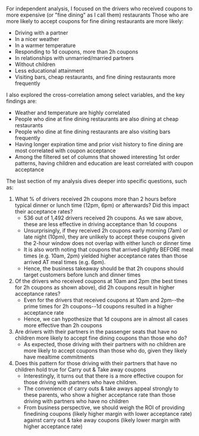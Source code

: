 For independent analysis, I focused on the drivers who received coupons to more expensive (or "fine dining" as I call them) restaurants
Those who are more likely to accept coupons for fine dining restaurants are more likely:
- Driving with a partner
- In a nicer weather
- In a warmer temperature
- Responding to 1d coupons, more than 2h coupons
- In relationships with unmarried/married partners
- Without children
- Less educational attainment
- Visiting bars, cheap restaurants, and fine dining restaurants more frequently

I also explored the cross-correlation among select variables, and the key findings are:
- Weather and temperature are highly correlated
- People who dine at fine dining restaurants are also dining at cheap restaurants
- People who dine at fine dining restaurants are also visiting bars frequently
- Having longer expiration time and prior visit history to fine dining are most correlated with coupon acceptance
- Among the filtered set of columns that showed interesting 1st order patterns, having children and education are least correlated with coupon acceptance

The last section of my analysis dives deeper into specific questions, such as:

1. What % of drivers received 2h coupons more than 2 hours before typical dinner or lunch time (12pm, 6pm) or afterwards? Did this impact their acceptance rates?
   - 536 out of 1,492 drivers received 2h coupons. As we saw above, these are less effective in driving acceptance than 1d coupons
   - Unsurprisingly, if they received 2h coupons early morning (7am) or late night (10pm), they are unlikely to accept these coupons given the 2-hour window does not overlap with either lunch or dinner time
   - It is also worth noting that coupons that arrived slightly BEFORE meal times (e.g. 10am, 2pm) yielded higher acceptance rates than those arrived AT meal times (e.g. 6pm).
   - Hence, the business takeaway should be that 2h coupons should target customers before lunch and dinner times
2. Of the drivers who received coupons at 10am and 2pm (the best times for 2h coupons as shown above), did 2h coupons result in higher acceptance rates?
   - Even for the drivers that received coupons at 10am and 2pm--the prime times for 2h coupons--1d coupons resulted in a higher acceptance rate
   - Hence, we can hypothesize that 1d coupons are in almost all cases more effective than 2h coupons
3. Are drivers with their partners in the passenger seats that have no children more likely to accept fine dining coupons than those who do?
   - As expected, those driving with their partners with no children are more likely to accept coupons than those who do, given they likely have mealtime commitments
4. Does this pattern for those driving with their partners that have no children hold true for Carry out & Take away coupons
   - Interestingly, it turns out that there is a more effective coupon for those driving with partners who have children.
   - The convenience of carry outs & take aways appeal strongly to these parents, who show a higher acceptance rate than those driving with partners who have no children
   - From business perspective, we should weigh the ROI of providing finedining coupons (likely higher margin with lower acceptance rate) against carry out & take away coupons (likely lower margin with higher acceptance rate)
